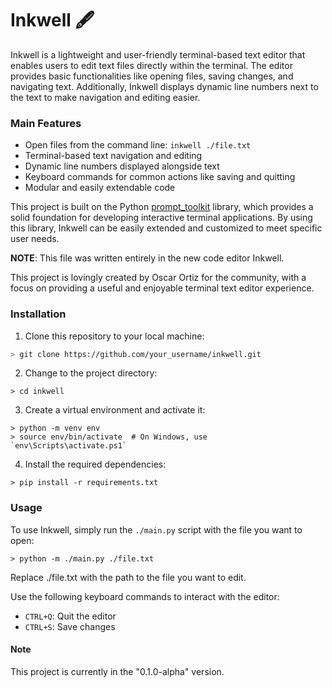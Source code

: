 # Inkwell 🖋️

Inkwell is a lightweight and user-friendly terminal-based text editor that enables users to edit text files directly within the terminal. The editor provides basic functionalities like opening files, saving changes, and navigating text. Additionally, Inkwell displays dynamic line numbers next to the text to make navigation and editing easier.

### Main Features

- Open files from the command line: `inkwell ./file.txt`
- Terminal-based text navigation and editing
- Dynamic line numbers displayed alongside text
- Keyboard commands for common actions like saving and quitting
- Modular and easily extendable code

This project is built on the Python [prompt_toolkit](https://github.com/prompt-toolkit/python-prompt-toolkit) library, which provides a solid foundation for developing interactive terminal applications. By using this library, Inkwell can be easily extended and customized to meet specific user needs.

**NOTE**: This file was written entirely in the new code editor Inkwell.

This project is lovingly created by Oscar Ortiz for the community, with a focus on providing a useful and enjoyable terminal text editor experience.

### Installation

1. Clone this repository to your local machine:

```bash
> git clone https://github.com/your_username/inkwell.git
```
2. Change to the project directory:
```
> cd inkwell
```
3. Create a virtual environment and activate it:
```
> python -m venv env
> source env/bin/activate  # On Windows, use `env\Scripts\activate.ps1`
```
4. Install the required dependencies:
```
> pip install -r requirements.txt
```

### Usage
To use Inkwell, simply run the `./main.py` script with the file you want to open:
```
> python -m ./main.py ./file.txt
```

Replace ./file.txt with the path to the file you want to edit.

Use the following keyboard commands to interact with the editor:

- `CTRL+Q`: Quit the editor
- `CTRL+S`: Save changes

#### Note
This project is currently in the "0.1.0-alpha" version.
